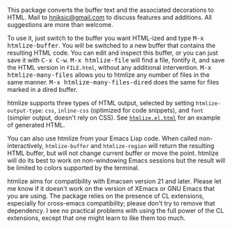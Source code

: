 This package converts the buffer text and the associated
decorations to HTML.  Mail to <hniksic@gmail.com> to discuss
features and additions.  All suggestions are more than welcome.

To use it, just switch to the buffer you want HTML-ized and type
<kbd>M-x htmlize-buffer</kbd>.  You will be switched to a new buffer
that contains the resulting HTML code.  You can edit and inspect this
buffer, or you can just save it with <kbd>C-x C-w</kbd>.  <kbd>M-x
htmlize-file</kbd> will find a file, fontify it, and save the HTML
version in `FILE.html`, without any additional intervention.  <kbd>M-x
htmlize-many-files</kbd> allows you to htmlize any number of files in
the same manner.  <kbd>M-x htmlize-many-files-dired</kbd> does the
same for files marked in a dired buffer.

htmlize supports three types of HTML output, selected by setting
`htmlize-output-type`: `css`, `inline-css` (optimized for code
snippets), and `font` (simpler output, doesn't rely on CSS).  See
[`htmlize.el.html`](htmlize.el.html) for an example of generated HTML.

You can also use htmlize from your Emacs Lisp code.  When called
non-interactively, `htmlize-buffer` and `htmlize-region` will
return the resulting HTML buffer, but will not change current
buffer or move the point.  htmlize will do its best to work on
non-windowing Emacs sessions but the result will be limited to
colors supported by the terminal.

htmlize aims for compatibility with Emacsen version 21 and later.
Please let me know if it doesn't work on the version of XEmacs or
GNU Emacs that you are using.  The package relies on the presence
of CL extensions, especially for cross-emacs compatibility; please
don't try to remove that dependency.  I see no practical problems
with using the full power of the CL extensions, except that one
might learn to like them too much.

